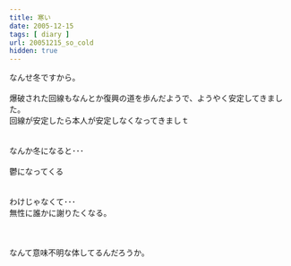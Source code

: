```yaml
---
title: 寒い
date: 2005-12-15
tags: [ diary ]
url: 20051215_so_cold
hidden: true
---
```

なんせ冬ですから。<br />
<br />
爆破された回線もなんとか復興の道を歩んだようで、ようやく安定してきました。<br />
回線が安定したら本人が安定しなくなってきましｔ<br />
<br />
<br />
なんか冬になると･･･<br />
<br />
鬱になってくる<br />
<br />
<br />
わけじゃなくて･･･<br />
無性に誰かに謝りたくなる。<br />
<br />
<br />
<br />
なんて意味不明な体してるんだろうか。
